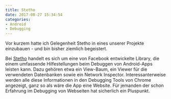 ```yaml
---
title: Stetho
date: 2017-08-27 15:34:54
categories:
- Android
- Debugging
---
```

Vor kurzem hatte ich Gelegenheit Stetho in eines unserer Projekte einzubauen - und bin bisher ziemlich begeistert.

Bei [Stetho](http://facebook.github.io/stetho/) handelt es sich um eine von Facebook entwickelte Library, die einem umfassende Hilfestellungen beim Debuggen von Android-Apps leisten kann. Dazu gehören etwa ein View-Baum, ein Viewer für die verwendeten Datenbanken sowie ein Network Inspector. Interessanterweise werden alle diese Informationen in den Debugging Tools von Chrome angezeigt, ganz so als wäre die App eine Website. Für jemanden der schon Erfahrung im Debugging von Webseiten hat sicherlich ein Pluspunkt.